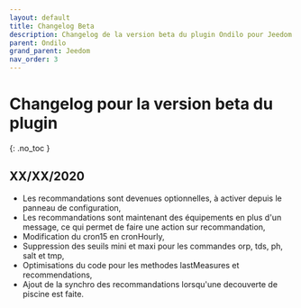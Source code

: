 ```yaml
---
layout: default
title: Changelog Beta
description: Changelog de la version beta du plugin Ondilo pour Jeedom. 
parent: Ondilo
grand_parent: Jeedom
nav_order: 3
---
```


# Changelog pour la version beta du plugin
{: .no_toc }

## XX/XX/2020
- Les recommandations sont devenues optionnelles, à activer depuis le panneau de configuration,
- Les recommandations sont maintenant des équipements en plus d'un message, ce qui permet de faire une action sur recommandation,
- Modification du cron15 en cronHourly,
- Suppression des seuils mini et maxi pour les commandes orp, tds, ph, salt et tmp,
- Optimisations du code pour les methodes lastMeasures et recommendations,
- Ajout de la synchro des recommandations lorsqu'une decouverte de piscine est faite.